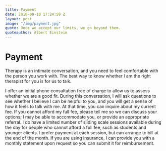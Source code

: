 ```yaml
---
title: Payment
date: 2018-09-10 17:24:59 Z
layout: post
image: "/img/payment.jpg"
quote: Once we accept our limits, we go beyond them.
quoteauthor: Albert Einstein
---
```


# Payment

Therapy is an intimate conversation, and you need to feel comfortable with the person you work with. The best way to know whether I am the right therapist for you is for us to talk.

I offer an initial phone consultation free of charge to allow us to assess whether we are a good fit. During this conversation, I will ask questions to see whether I believe I can be helpful to you, and you will get a sense of how it feels to talk with me. At that time, you can inquire about my current fee. If you cannot afford my full fee, please tell me so we can discuss your options; I may be able to accommodate you, or provide an appropriate referral. I do have a limited number of sliding scale sessions available during the day for people who cannot afford a full fee, such as students and younger clients. I prefer payment at each session, but can arrange to bill at the end of the month. If you are using insurance, I can provide you with a monthly statement upon request so you can submit it for reimbursement.

